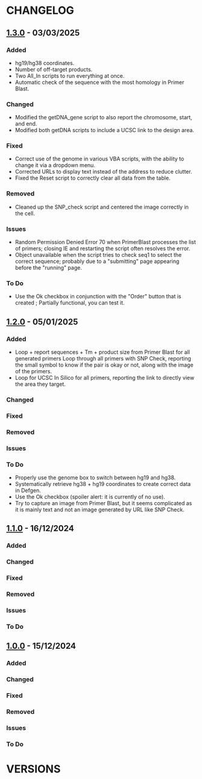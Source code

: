 # CHANGELOG

## [1.3.0] - 03/03/2025

### Added

- hg19/hg38 coordinates.
- Number of off-target products.
- Two All_In scripts to run everything at once.
- Automatic check of the sequence with the most homology in Primer Blast.

### Changed

- Modified the getDNA_gene script to also report the chromosome, start, and end.
- Modified both getDNA scripts to include a UCSC link to the design area.

### Fixed

- Correct use of the genome in various VBA scripts, with the ability to change it via a dropdown menu.
- Corrected URLs to display text instead of the address to reduce clutter.
- Fixed the Reset script to correctly clear all data from the table.

### Removed

- Cleaned up the SNP_check script and centered the image correctly in the cell.

### Issues

- Random Permission Denied Error 70 when PrimerBlast processes the list of primers; closing IE and restarting the script often resolves the error.
- Object unavailable when the script tries to check seq1 to select the correct sequence; probably due to a "submitting" page appearing before the "running" page.

### To Do

- Use the Ok checkbox in conjunction with the "Order" button that is created ; Partially functional, you can test it.

## [1.2.0] - 05/01/2025

### Added

- Loop + report sequences + Tm + product size from Primer Blast for all generated primers Loop through all primers with SNP Check, reporting the small symbol to know if the pair is okay or not, along with the image of the primers.
- Loop for UCSC In Silico for all primers, reporting the link to directly view the area they target.

### Changed

### Fixed

### Removed

### Issues

### To Do

- Properly use the genome box to switch between hg19 and hg38.
- Systematically retrieve hg38 + hg19 coordinates to create correct data in Defgen.
- Use the Ok checkbox (spoiler alert: it is currently of no use).
- Try to capture an image from Primer Blast, but it seems complicated as it is mainly text and not an image generated by URL like SNP Check.

## [1.1.0] - 16/12/2024

### Added

### Changed

### Fixed

### Removed

### Issues

### To Do

## [1.0.0] - 15/12/2024

### Added

### Changed

### Fixed

### Removed

### Issues

### To Do

# VERSIONS

[1.3.0]: https://github.com/Hugbenny/Primer_Design/releases/tag/v1.3.0
[1.2.0]: https://github.com/Hugbenny/Primer_Design/releases/tag/v1.2.0
[1.1.0]: https://github.com/Hugbenny/Primer_Design/releases/tag/v1.1.0
[1.0.0]: https://github.com/Hugbenny/Primer_Design/releases/tag/v1.0.0